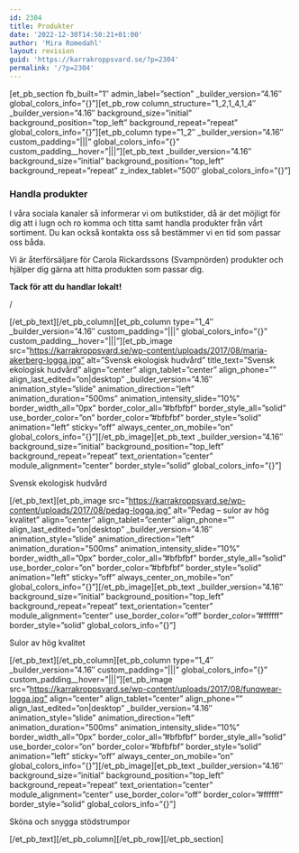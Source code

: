 ```yaml
---
id: 2304
title: Produkter
date: '2022-12-30T14:50:21+01:00'
author: 'Mira Romedahl'
layout: revision
guid: 'https://karrakroppsvard.se/?p=2304'
permalink: '/?p=2304'
---
```


\[et\_pb\_section fb\_built=”1″ admin\_label=”section” \_builder\_version=”4.16″ global\_colors\_info=”{}”\]\[et\_pb\_row column\_structure=”1\_2,1\_4,1\_4″ \_builder\_version=”4.16″ background\_size=”initial” background\_position=”top\_left” background\_repeat=”repeat” global\_colors\_info=”{}”\]\[et\_pb\_column type=”1\_2″ \_builder\_version=”4.16″ custom\_padding=”|||” global\_colors\_info=”{}” custom\_padding\_\_hover=”|||”\]\[et\_pb\_text \_builder\_version=”4.16″ background\_size=”initial” background\_position=”top\_left” background\_repeat=”repeat” z\_index\_tablet=”500″ global\_colors\_info=”{}”\]

### Handla produkter

<span class="_5yl5">I våra sociala kanaler så informerar vi om butikstider, då är det möjligt för dig att i lugn och ro komma och titta samt handla produkter från vårt sortiment. Du kan också kontakta oss så bestämmer vi en tid som passar oss båda.</span>

Vi är återförsäljare för Carola Rickardssons (Svampnörden) produkter och hjälper dig gärna att hitta produkten som passar dig.

**Tack för att du handlar lokalt!**

<div class="one_third"> </div>/

\[/et\_pb\_text\]\[/et\_pb\_column\]\[et\_pb\_column type=”1\_4″ \_builder\_version=”4.16″ custom\_padding=”|||” global\_colors\_info=”{}” custom\_padding\_\_hover=”|||”\]\[et\_pb\_image src=”https://karrakroppsvard.se/wp-content/uploads/2017/08/maria-akerberg-logga.jpg” alt=”Svensk ekologisk hudvård” title\_text=”Svensk ekologisk hudvård” align=”center” align\_tablet=”center” align\_phone=”” align\_last\_edited=”on|desktop” \_builder\_version=”4.16″ animation\_style=”slide” animation\_direction=”left” animation\_duration=”500ms” animation\_intensity\_slide=”10%” border\_width\_all=”0px” border\_color\_all=”#bfbfbf” border\_style\_all=”solid” use\_border\_color=”on” border\_color=”#bfbfbf” border\_style=”solid” animation=”left” sticky=”off” always\_center\_on\_mobile=”on” global\_colors\_info=”{}”\]\[/et\_pb\_image\]\[et\_pb\_text \_builder\_version=”4.16″ background\_size=”initial” background\_position=”top\_left” background\_repeat=”repeat” text\_orientation=”center” module\_alignment=”center” border\_style=”solid” global\_colors\_info=”{}”\]

Svensk ekologisk hudvård

\[/et\_pb\_text\]\[et\_pb\_image src=”https://karrakroppsvard.se/wp-content/uploads/2017/08/pedag-logga.jpg” alt=”Pedag – sulor av hög kvalitet” align=”center” align\_tablet=”center” align\_phone=”” align\_last\_edited=”on|desktop” \_builder\_version=”4.16″ animation\_style=”slide” animation\_direction=”left” animation\_duration=”500ms” animation\_intensity\_slide=”10%” border\_width\_all=”0px” border\_color\_all=”#bfbfbf” border\_style\_all=”solid” use\_border\_color=”on” border\_color=”#bfbfbf” border\_style=”solid” animation=”left” sticky=”off” always\_center\_on\_mobile=”on” global\_colors\_info=”{}”\]\[/et\_pb\_image\]\[et\_pb\_text \_builder\_version=”4.16″ background\_size=”initial” background\_position=”top\_left” background\_repeat=”repeat” text\_orientation=”center” module\_alignment=”center” use\_border\_color=”off” border\_color=”#ffffff” border\_style=”solid” global\_colors\_info=”{}”\]

Sulor av hög kvalitet

\[/et\_pb\_text\]\[/et\_pb\_column\]\[et\_pb\_column type=”1\_4″ \_builder\_version=”4.16″ custom\_padding=”|||” global\_colors\_info=”{}” custom\_padding\_\_hover=”|||”\]\[et\_pb\_image src=”https://karrakroppsvard.se/wp-content/uploads/2017/08/funqwear-logga.jpg” align=”center” align\_tablet=”center” align\_phone=”” align\_last\_edited=”on|desktop” \_builder\_version=”4.16″ animation\_style=”slide” animation\_direction=”left” animation\_duration=”500ms” animation\_intensity\_slide=”10%” border\_width\_all=”0px” border\_color\_all=”#bfbfbf” border\_style\_all=”solid” use\_border\_color=”on” border\_color=”#bfbfbf” border\_style=”solid” animation=”left” sticky=”off” always\_center\_on\_mobile=”on” global\_colors\_info=”{}”\]\[/et\_pb\_image\]\[et\_pb\_text \_builder\_version=”4.16″ background\_size=”initial” background\_position=”top\_left” background\_repeat=”repeat” text\_orientation=”center” module\_alignment=”center” use\_border\_color=”off” border\_color=”#ffffff” border\_style=”solid” global\_colors\_info=”{}”\]

Sköna och snygga stödstrumpor

\[/et\_pb\_text\]\[/et\_pb\_column\]\[/et\_pb\_row\]\[/et\_pb\_section\]